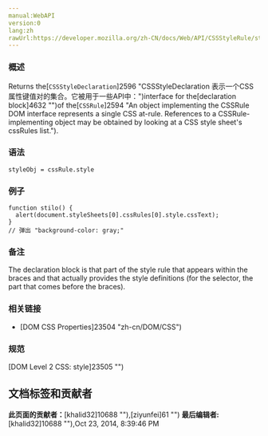 ```yaml
---
manual:WebAPI
version:0
lang:zh
rawUrl:https://developer.mozilla.org/zh-CN/docs/Web/API/CSSStyleRule/style
---
```





### 概述<a name="Summary"></a>


Returns the[`CSSStyleDeclaration`]2596 "CSSStyleDeclaration 表示一个CSS属性键值对的集合。它被用于一些API中：")interface for the[declaration block]4632 "")of the[`CSSRule`]2594 "An object implementing the CSSRule DOM interface represents a single CSS at-rule. References to a CSSRule-implementing object may be obtained by looking at a CSS style sheet's cssRules list.").


### 语法<a name="Syntax"></a>

```
styleObj = cssRule.style
```

### 例子<a name="Example"></a>

```
function stilo() {
  alert(document.styleSheets[0].cssRules[0].style.cssText);
}
// 弹出 "background-color: gray;"
```

### 备注<a name="Notes"></a>


The declaration block is that part of the style rule that appears within the braces and that actually provides the style definitions (for the selector, the part that comes before the braces).


### 相关链接<a name="相关链接"></a>

* [DOM CSS Properties]23504 "zh-cn/DOM/CSS")

### 规范<a name="Specification"></a>


[DOM Level 2 CSS: style]23505 "")




## 文档标签和贡献者
**此页面的贡献者：**[khalid32]10688 ""),[ziyunfei]61 "")
**最后编辑者:**[khalid32]10688 ""),<time>Oct 23, 2014, 8:39:46 PM</time>


